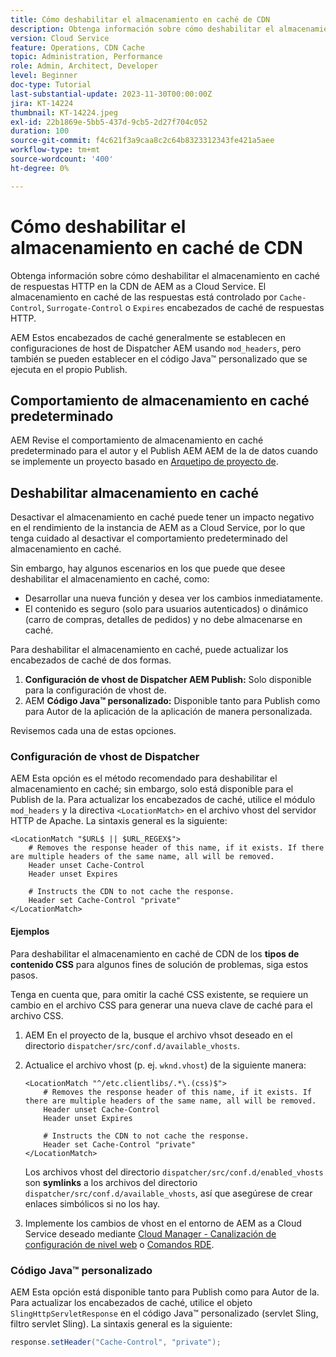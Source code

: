 ```yaml
---
title: Cómo deshabilitar el almacenamiento en caché de CDN
description: Obtenga información sobre cómo deshabilitar el almacenamiento en caché de respuestas HTTP en la CDN de AEM as a Cloud Service.
version: Cloud Service
feature: Operations, CDN Cache
topic: Administration, Performance
role: Admin, Architect, Developer
level: Beginner
doc-type: Tutorial
last-substantial-update: 2023-11-30T00:00:00Z
jira: KT-14224
thumbnail: KT-14224.jpeg
exl-id: 22b1869e-5bb5-437d-9cb5-2d27f704c052
duration: 100
source-git-commit: f4c621f3a9caa8c2c64b8323312343fe421a5aee
workflow-type: tm+mt
source-wordcount: '400'
ht-degree: 0%

---
```


# Cómo deshabilitar el almacenamiento en caché de CDN

Obtenga información sobre cómo deshabilitar el almacenamiento en caché de respuestas HTTP en la CDN de AEM as a Cloud Service. El almacenamiento en caché de las respuestas está controlado por `Cache-Control`, `Surrogate-Control` o `Expires` encabezados de caché de respuestas HTTP.

AEM Estos encabezados de caché generalmente se establecen en configuraciones de host de Dispatcher AEM usando `mod_headers`, pero también se pueden establecer en el código Java™ personalizado que se ejecuta en el propio Publish.

## Comportamiento de almacenamiento en caché predeterminado

AEM Revise el comportamiento de almacenamiento en caché predeterminado para el autor y el Publish AEM AEM de la de datos cuando se implemente un proyecto basado en [Arquetipo de proyecto de](./enable-caching.md#default-caching-behavior).

## Deshabilitar almacenamiento en caché

Desactivar el almacenamiento en caché puede tener un impacto negativo en el rendimiento de la instancia de AEM as a Cloud Service, por lo que tenga cuidado al desactivar el comportamiento predeterminado del almacenamiento en caché.

Sin embargo, hay algunos escenarios en los que puede que desee deshabilitar el almacenamiento en caché, como:

- Desarrollar una nueva función y desea ver los cambios inmediatamente.
- El contenido es seguro (solo para usuarios autenticados) o dinámico (carro de compras, detalles de pedidos) y no debe almacenarse en caché.

Para deshabilitar el almacenamiento en caché, puede actualizar los encabezados de caché de dos formas.

1. **Configuración de vhost de Dispatcher AEM Publish:** Solo disponible para la configuración de vhost de.
1. AEM **Código Java™ personalizado:** Disponible tanto para Publish como para Autor de la aplicación de la aplicación de manera personalizada.

Revisemos cada una de estas opciones.

### Configuración de vhost de Dispatcher

AEM Esta opción es el método recomendado para deshabilitar el almacenamiento en caché; sin embargo, solo está disponible para el Publish de la. Para actualizar los encabezados de caché, utilice el módulo `mod_headers` y la directiva `<LocationMatch>` en el archivo vhost del servidor HTTP de Apache. La sintaxis general es la siguiente:

```
<LocationMatch "$URL$ || $URL_REGEX$">
    # Removes the response header of this name, if it exists. If there are multiple headers of the same name, all will be removed.
    Header unset Cache-Control
    Header unset Expires

    # Instructs the CDN to not cache the response.
    Header set Cache-Control "private"
</LocationMatch>
```

#### Ejemplos

Para deshabilitar el almacenamiento en caché de CDN de los **tipos de contenido CSS** para algunos fines de solución de problemas, siga estos pasos.

Tenga en cuenta que, para omitir la caché CSS existente, se requiere un cambio en el archivo CSS para generar una nueva clave de caché para el archivo CSS.

1. AEM En el proyecto de la, busque el archivo vhsot deseado en el directorio `dispatcher/src/conf.d/available_vhosts`.
1. Actualice el archivo vhost (p. ej. `wknd.vhost`) de la siguiente manera:

   ```
   <LocationMatch "^/etc.clientlibs/.*\.(css)$">
       # Removes the response header of this name, if it exists. If there are multiple headers of the same name, all will be removed.
       Header unset Cache-Control
       Header unset Expires
   
       # Instructs the CDN to not cache the response.
       Header set Cache-Control "private"
   </LocationMatch>
   ```

   Los archivos vhost del directorio `dispatcher/src/conf.d/enabled_vhosts` son **symlinks** a los archivos del directorio `dispatcher/src/conf.d/available_vhosts`, así que asegúrese de crear enlaces simbólicos si no los hay.
1. Implemente los cambios de vhost en el entorno de AEM as a Cloud Service deseado mediante [Cloud Manager - Canalización de configuración de nivel web](https://experienceleague.adobe.com/docs/experience-manager-cloud-service/content/implementing/using-cloud-manager/cicd-pipelines/introduction-ci-cd-pipelines.html?#web-tier-config-pipelines) o [Comandos RDE](https://experienceleague.adobe.com/docs/experience-manager-learn/cloud-service/developing/rde/how-to-use.html?lang=en#deploy-apache-or-dispatcher-configuration).

### Código Java™ personalizado

AEM Esta opción está disponible tanto para Publish como para Autor de la. Para actualizar los encabezados de caché, utilice el objeto `SlingHttpServletResponse` en el código Java™ personalizado (servlet Sling, filtro servlet Sling). La sintaxis general es la siguiente:

```java
response.setHeader("Cache-Control", "private");
```
